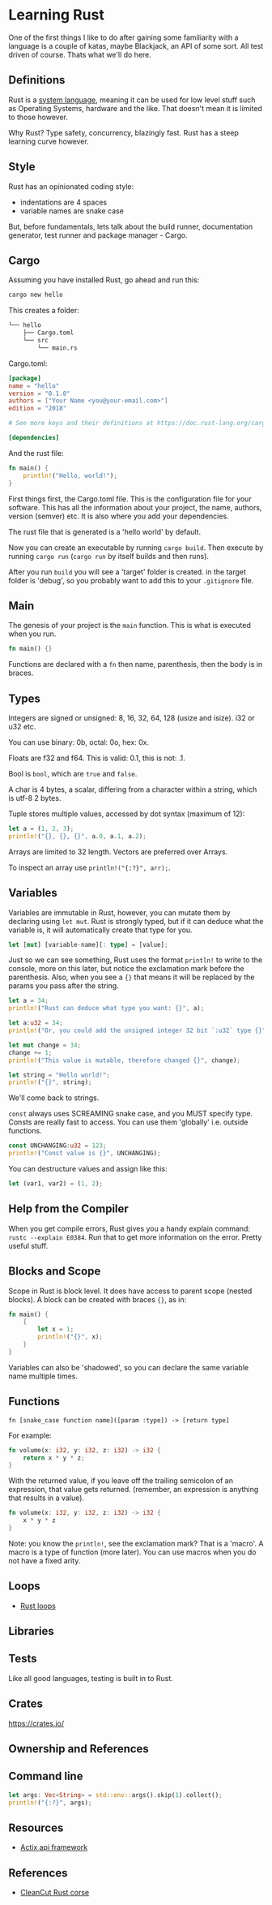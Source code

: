 # Learning Rust

One of the first things I like to do after gaining some familiarity with a language is a couple of katas, maybe Blackjack, an API of some sort. All test driven of course. Thats what we'll do here.

## Definitions

Rust is a [system language](https://en.wikipedia.org/wiki/System_programming_language), meaning it can be used for low level stuff such as Operating Systems, hardware and the like. That doesn't mean it is limited to those however.

Why Rust? Type safety, concurrency, blazingly fast. Rust has a steep learning curve however.

## Style

Rust has an opinionated coding style:

- indentations are 4 spaces
- variable names are snake case

But, before fundamentals, lets talk about the build runner, documentation generator, test runner and package manager - Cargo.

## Cargo

Assuming you have installed Rust, go ahead and run this:

```bash
cargo new hello
```

This creates a folder:

```bash
└── hello
    ├── Cargo.toml
    └── src
        └── main.rs
```

Cargo.toml:

```toml
[package]
name = "hello"
version = "0.1.0"
authors = ["Your Name <you@your-email.com>"]
edition = "2018"

# See more keys and their definitions at https://doc.rust-lang.org/cargo/reference/manifest.html

[dependencies]
```

And the rust file:

```rust
fn main() {
    println!("Hello, world!");
}
```

First things first, the Cargo.toml file. This is the configuration file for your software. This has all the information about your project, the name, authors, version (semver) etc. It is also where you add your dependencies.

The rust file that is generated is a 'hello world' by default.

Now you can create an executable by running `cargo build`. Then execute by running `cargo run` (`cargo run` by itself builds and then runs).

After you run `build` you will see a 'target' folder is created. in the target folder is 'debug', so you probably want to add this to your `.gitignore` file.

## Main

The genesis of your project is the `main` function. This is what is executed when you run.

```rust
fn main() {}
```

Functions are declared with a `fn` then name, parenthesis, then the body is in braces.

## Types

Integers are signed or unsigned: 8, 16, 32, 64, 128 (usize and isize). i32 or u32 etc.

You can use binary: 0b, octal: 0o, hex: 0x.

Floats are f32 and f64. This is valid: 0.1, this is not: .1.

Bool is `bool`, which are `true` and `false`.

A char is 4 bytes, a scalar, differing from a character within a string, which is utf-8 2 bytes.

Tuple stores multiple values, accessed by dot syntax (maximum of 12):

```rust
let a = (1, 2, 3);
println!("{}, {}, {}", a.0, a.1, a.2);
```

Arrays are limited to 32 length. Vectors are preferred over Arrays.

To inspect an array use `println!("{:?}", arr);`.

## Variables

Variables are immutable in Rust, however, you can mutate them by declaring using `let mut`. Rust is strongly typed, but if it can deduce what the variable is, it will automatically create that type for you.

```rust
let [mut] [variable-name][: type] = [value];
```

Just so we can see something, Rust uses the format `println!` to write to the console, more on this later, but notice the exclamation mark before the parenthesis. Also, when you see a `{}` that means it will be replaced by the params you pass after the string.

```rust
let a = 34;
println!("Rust can deduce what type you want: {}", a);

let a:u32 = 34;
println!("Or, you could add the unsigned integer 32 bit `:u32` type {}", a);

let mut change = 34;
change += 1;
println!("This value is mutable, therefore changed {}", change);

let string = "Hello world!";
println!("{}", string);
```

We'll come back to strings.

`const` always uses SCREAMING snake case, and you MUST specify type. Consts are really fast to access. You can use them 'globally' i.e. outside functions.

```rust
const UNCHANGING:u32 = 123;
println!("Const value is {}", UNCHANGING);
```

You can destructure values and assign like this:

```rust
let (var1, var2) = (1, 2);
```

## Help from the Compiler

When you get compile errors, Rust gives you a handy explain command: `rustc --explain E0384`. Run that to get more information on the error. Pretty useful stuff.

## Blocks and Scope

Scope in Rust is block level. It does have access to parent scope (nested blocks). A block can be created with braces `{}`, as in:

```rust
fn main() {
    {
        let x = 1;
        println!("{}", x);
    }
}
```

Variables can also be 'shadowed', so you can declare the same variable name multiple times.

## Functions

```
fn [snake_case function name]([param :type]) -> [return type]
```

For example:

```rust
fn volume(x: i32, y: i32, z: i32) -> i32 {
    return x * y * z;
}

```

With the returned value, if you leave off the trailing semicolon of an expression, that value gets returned. (remember, an expression is anything that results in a value).

```rust
fn volume(x: i32, y: i32, z: i32) -> i32 {
    x * y * z
}
```

Note: you know the `println!`, see the exclamation mark? That is a 'macro'. A macro is a type of function (more later). You can use macros when you do not have a fixed arity.

## Loops

- [Rust loops](https://doc.rust-lang.org/1.6.0/book/loops.html)

## Libraries

## Tests

Like all good languages, testing is built in to Rust.

## Crates

https://crates.io/

## Ownership and References

## Command line

```rust
let args: Vec<String> = std::env::args().skip(1).collect();
println!("{:?}", args);
```

## Resources

- [Actix api framework](https://actix.rs)

## References

- [CleanCut Rust corse](https://github.com/CleanCut/rust_programming/)
